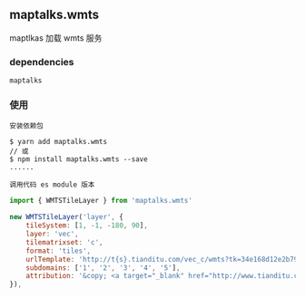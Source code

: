 ## maptalks.wmts

maptlkas 加载 wmts 服务

### dependencies

    maptalks

### 使用

`安装依赖包`

```shell
$ yarn add maptalks.wmts
// 或
$ npm install maptalks.wmts --save
......
```

`调用代码 es module 版本`

```javascript
import { WMTSTileLayer } from 'maptalks.wmts'

new WMTSTileLayer('layer', {
    tileSystem: [1, -1, -180, 90],
	layer: 'vec',
	tilematrixset: 'c',
	format: 'tiles',
	urlTemplate: 'http://t{s}.tianditu.com/vec_c/wmts?tk=34e168d12e2b79f61dc1e6e220659c71',
	subdomains: ['1', '2', '3', '4', '5'],
	attribution: '&copy; <a target="_blank" href="http://www.tianditu.cn">Tianditu</a>'
}),

```
